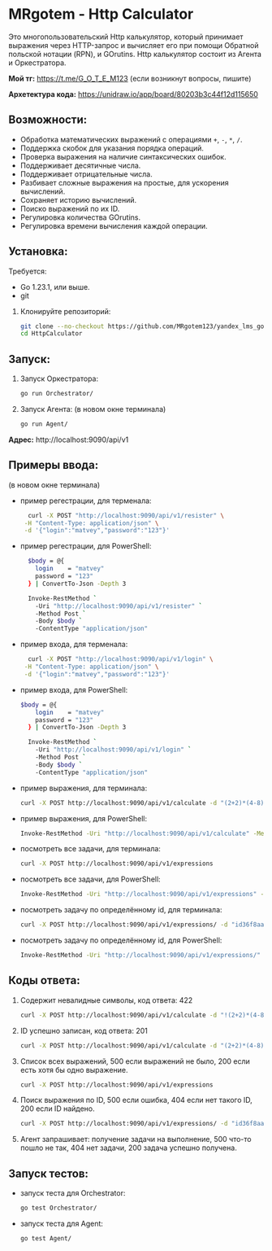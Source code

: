 # MRgotem - Http Calculator

Это многопользовательский Http калькулятор, который принимает выражения через HTTP-запрос и вычисляет его при помощи Обратной польской нотации (RPN), и GOrutins.
Http калькулятор состоит из Агента и Оркестратора.

**Мой тг:** https://t.me/G_O_T_E_M123
(если возникнут вопросы, пишите)

**Архетектура кода:** https://unidraw.io/app/board/80203b3c44f12d115650

## Возможности:
  - Обработка математических выражений с операциями `+`, `-`, `*`, `/`.
  - Поддержка скобок для указания порядка операций.
  - Проверка выражения на наличие синтаксических ошибок.
  - Поддерживает десятичные числа.
  - Поддерживает отрицательные числа.
  - Разбивает сложные выражения на простые, для ускорения вычислений.
  - Сохраняет историю вычислений.
  - Поиско выражений по их ID.
  - Регулировка количества GOrutins.
  - Регулировка времени вычисления каждой операции.

## Установка:
  Требуется:
   - Go 1.23.1, или выше.
   - git

  1. Клонируйте репозиторий:
     ```bash
     git clone --no-checkout https://github.com/MRgotem123/yandex_lms_golang/HttpCalculator.git
     cd HttpCalculator
     ```

## Запуск:

  1. Запуск Оркестратора:
     ```bash
     go run Orchestrator/
     ```
     
  2. Запуск Агента:
     (в новом окне терминала)
     ```bash
     go run Agent/
     ```

**Адрес:** http://localhost:9090/api/v1

## Примеры ввода:
  (в новом окне терминала)
  - пример регестрации, для терменала:
    ```bash
      curl -X POST "http://localhost:9090/api/v1/resister" \
     -H "Content-Type: application/json" \
     -d '{"login":"matvey","password":"123"}'
    ```

  - пример регестрации, для PowerShell:
    ```bash
      $body = @{
        login    = "matvey"
        password = "123"
      } | ConvertTo-Json -Depth 3

      Invoke-RestMethod `
        -Uri "http://localhost:9090/api/v1/resister" `
        -Method Post `
        -Body $body `
        -ContentType "application/json"
    ```

  - пример входа, для терменала:
    ```bash
      curl -X POST "http://localhost:9090/api/v1/login" \
     -H "Content-Type: application/json" \
     -d '{"login":"matvey","password":"123"}'
    ```

  - пример входа, для PowerShell:
    ```bash
    $body = @{
        login    = "matvey"
        password = "123"
      } | ConvertTo-Json -Depth 3

      Invoke-RestMethod `
        -Uri "http://localhost:9090/api/v1/login" `
        -Method Post `
        -Body $body `
        -ContentType "application/json"
    ```
  
  - пример выражения, для терминала:
     ```bash
     curl -X POST http://localhost:9090/api/v1/calculate -d "(2+2)*(4-8)"
     ```
     
  - пример выражения, для PowerShell:
      ```bash
      Invoke-RestMethod -Uri "http://localhost:9090/api/v1/calculate" -Method Post -Body "(2+2)*(4-8)"
      ```
    
  - посмотреть все задачи, для терминала:
      ```bash
      curl -X POST http://localhost:9090/api/v1/expressions
      ```
      
  - посмотреть все задачи, для PowerShell:
      ```bash
      Invoke-RestMethod -Uri "http://localhost:9090/api/v1/expressions" -Method Post
      ```

  - посмотреть задачу по определённому id, для терминала:
      ```bash
      curl -X POST http://localhost:9090/api/v1/expressions/ -d "id36f8aa562f"
      ```
      
  - посмотреть задачу по определённому id, для PowerShell:
      ```bash
      Invoke-RestMethod -Uri "http://localhost:9090/api/v1/expressions/" -Method Post -Body "id36f8aa562f"
      ```

## Коды ответа:
  1. Содержит невалидные символы, код ответа: 422
     ```bash
     curl -X POST http://localhost:9090/api/v1/calculate -d "!(2+2)*(4-8)"
     ```

  2. ID успешно записан, код ответа: 201
     ```bash
     curl -X POST http://localhost:9090/api/v1/calculate -d "(2+2)*(4-8)"
     ```

  3. Список всех выражений, 500 если выражений не было, 200 если есть хотя бы одно выражение.
     ```bash
     curl -X POST http://localhost:9090/api/v1/expressions
     ```

  4. Поиск выражения по ID, 500 если ошибка, 404 если нет такого ID, 200 если ID найдено.
     ```bash
     curl -X POST http://localhost:9090/api/v1/expressions/ -d "id36f8aa562f"
     ```

  5.  Агент запрашивает: получение задачи на выполнение, 500 что-то пошло не так, 404 нет задачи, 200 задача успешно получена.

## Запуск тестов:

  - запуск теста для Orchestrator:
    ```bash
    go test Orchestrator/
    ```

  - запуск теста для Agent:
    ```bash
    go test Agent/
    ```
